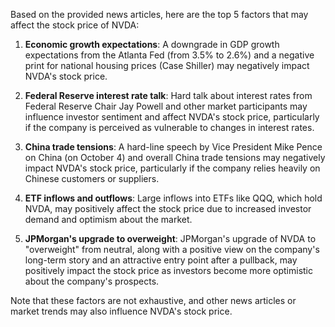 Based on the provided news articles, here are the top 5 factors that may affect the stock price of NVDA:

1. **Economic growth expectations**: A downgrade in GDP growth expectations from the Atlanta Fed (from 3.5% to 2.6%) and a negative print for national housing prices (Case Shiller) may negatively impact NVDA's stock price.

2. **Federal Reserve interest rate talk**: Hard talk about interest rates from Federal Reserve Chair Jay Powell and other market participants may influence investor sentiment and affect NVDA's stock price, particularly if the company is perceived as vulnerable to changes in interest rates.

3. **China trade tensions**: A hard-line speech by Vice President Mike Pence on China (on October 4) and overall China trade tensions may negatively impact NVDA's stock price, particularly if the company relies heavily on Chinese customers or suppliers.

4. **ETF inflows and outflows**: Large inflows into ETFs like QQQ, which hold NVDA, may positively affect the stock price due to increased investor demand and optimism about the market.

5. **JPMorgan's upgrade to overweight**: JPMorgan's upgrade of NVDA to "overweight" from neutral, along with a positive view on the company's long-term story and an attractive entry point after a pullback, may positively impact the stock price as investors become more optimistic about the company's prospects.

Note that these factors are not exhaustive, and other news articles or market trends may also influence NVDA's stock price.